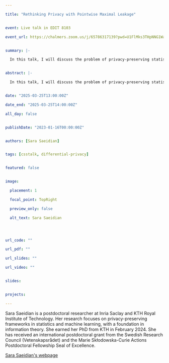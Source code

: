 ```yaml
---

title: "Rethinking Privacy with Pointwise Maximal Leakage"


event: Live talk in EDIT 8103

event_url: https://chalmers.zoom.us/j/65786317139?pwd=U1FlMks3THpNNG1WaFRJNkJxQXdBQT09


summary: |-

  In this talk, I will discuss the problem of privacy-preserving statistical analysis. I will start with an introduction to _differential privacy_, a key framework in this area. Then, I will present _pointwise maximal leakage (PML)_, a privacy measure that I developed during my PhD studies. PML quantifies the amount of information leaking about a secret  when releasing the outcome of a randomized function calculated on the secret. I will draw connections between PML and differential privacy while also highlighting their differences. Additionally, I will discuss an application where private information is sanitized while guaranteeing privacy in the sense of PML. Finally, I will explore open questions, current, and future research directions.


abstract: |-

  In this talk, I will discuss the problem of privacy-preserving statistical analysis. I will start with an introduction to _differential privacy_, a key framework in this area. Then, I will present _pointwise maximal leakage (PML)_, a privacy measure that I developed during my PhD studies. PML quantifies the amount of information leaking about a secret  when releasing the outcome of a randomized function calculated on the secret. I will draw connections between PML and differential privacy while also highlighting their differences. Additionally, I will discuss an application where private information is sanitized while guaranteeing privacy in the sense of PML. Finally, I will explore open questions, current, and future research directions.


date: "2025-03-25T13:00:00Z"

date_end: "2025-03-25T14:00:00Z"

all_day: false


publishDate: "2023-01-16T00:00:00Z"


authors: [Sara Saeidian]


tags: [csstalk, differential-privacy]


featured: false


image:

  placement: 1

  focal_point: TopRight

  preview_only: false

  alt_text: Sara Saeidian




url_code: ""

url_pdf: ""

url_slides: ""

url_video: ""


slides:


projects:

---
```




Sara Saeidian is a postdoctoral researcher at Inria Saclay and KTH Royal Institute of Technology. Her research focuses on privacy-preserving frameworks in statistics and machine learning, with a foundation in information theory. She earned her PhD from KTH in February 2024. She has received an international postdoctoral grant from the Swedish Research Council (Vetenskapsrådet) and the Marie Skłodowska-Curie Actions Postdoctoral Fellowship Seal of Excellence.


[Sara Saeidian's webpage](https://saawraaw.github.io)

